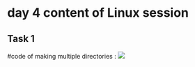 # day 4 content of Linux session
## Task 1
#code of making multiple directories : 
<img src ="Task1.png">
